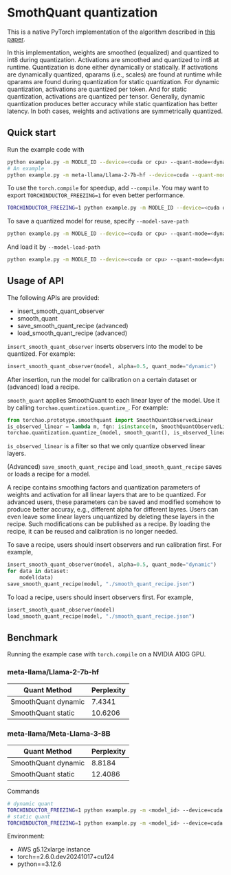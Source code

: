 # SmothQuant quantization
This is a native PyTorch implementation of the algorithm described in [this paper](https://arxiv.org/abs/2211.10438).

In this implementation, weights are smoothed (equalized) and quantized to int8 during quantization. Activations are smoothed and quantized to int8 at runtime. Quantization is done either dynamically or statically. If activations are dynamically quantized, qparams (i.e., scales) are found at runtime while qparams are found during quantization for static quantization. For dynamic quantization, activations are quantized per token. And for static quantization, activations are quantized per tensor. Generally, dynamic quantization produces better accuracy while static quantization has better latency. In both cases, weights and activations are symmetrically quantized.

## Quick start
Run the example code with
```bash
python example.py -m MODLE_ID --device=<cuda or cpu> --quant-mode=<dynamic or static>
# An example
python example.py -m meta-llama/Llama-2-7b-hf --device=cuda --quant-mode=dynamic
```
To use the `torch.compile` for speedup, add `--compile`. You may want to export `TORCHINDUCTOR_FREEZING=1` for even better performance.
```bash
TORCHINDUCTOR_FREEZING=1 python example.py -m MODLE_ID --device=<cuda or cpu> --quant-mode=<dynamic or static> --compile
```
To save a quantized model for reuse, specify `--model-save-path`
```bash
python example.py -m MODLE_ID --device=<cuda or cpu> --quant-mode=<dynamic or static> --model-save-path ./quantized_model.pt
```
And load it by `--model-load-path`
```bash
python example.py -m MODLE_ID --device=<cuda or cpu> --quant-mode=<dynamic or static> --model-load-path ./quantized_model.pt
```


## Usage of API
The following APIs are provided:
- insert_smooth_quant_observer
- smooth_quant
- save_smooth_quant_recipe (advanced)
- load_smooth_quant_recipe (advanced)

`insert_smooth_quant_observer` inserts observers into the model to be quantized. For example:
```python
insert_smooth_quant_observer(model, alpha=0.5, quant_mode="dynamic")
```
After insertion, run the model for calibration on a certain dataset or (advanced) load a recipe.

`smooth_quant` applies SmoothQuant to each linear layer of the model. Use it by calling `torchao.quantization.quantize_`. For example:
```python
from torchao.prototype.smoothquant import SmoothQuantObservedLinear
is_observed_linear = lambda m, fqn: isinstance(m, SmoothQuantObservedLinear)
torchao.quantization.quantize_(model, smooth_quant(), is_observed_linear)
```
`is_observed_linear` is a filter so that we only quantize observed linear layers.

(Advanced) `save_smooth_quant_recipe` and `load_smooth_quant_recipe` saves or loads a recipe for a model.

A recipe contains smoothing factors and quantization parameters of weights and activation for all linear layers that are to be quantized. For advanced users, these parameters can be saved and modified somehow to produce better accuray, e.g., different alpha for different layres. Users can even leave some linear layers unquantized by deleting these layers in the recipe. Such modifications can be published as a recipe. By loading the recipe, it can be reused and calibration is no longer needed.

To save a recipe, users should insert observers and run calibration first. For example,
```python
insert_smooth_quant_observer(model, alpha=0.5, quant_mode="dynamic")
for data in dataset:
    model(data)
save_smooth_quant_recipe(model, "./smooth_quant_recipe.json")
```
To load a recipe, users should insert observers first. For example,
```python
insert_smooth_quant_observer(model)
load_smooth_quant_recipe(model, "./smooth_quant_recipe.json")
```

## Benchmark
Running the example case with `torch.compile` on a NVIDIA A10G GPU.
### meta-llama/Llama-2-7b-hf
| Quant Method | Perplexity |
|-|-|
| SmoothQuant dynamic | 7.4341 |
| SmoothQuant static | 10.6206 |

### meta-llama/Meta-Llama-3-8B
| Quant Method | Perplexity |
|-|-|
| SmoothQuant dynamic | 8.8184 |
| SmoothQuant static | 12.4086 |

Commands
```bash
# dynamic quant
TORCHINDUCTOR_FREEZING=1 python example.py -m <model_id> --device=cuda --quant-mode=dynamic --compile
# static quant
TORCHINDUCTOR_FREEZING=1 python example.py -m <model_id> --device=cuda --quant-mode=static --compile
```
Environment:
- AWS g5.12xlarge instance
- torch==2.6.0.dev20241017+cu124
- python==3.12.6